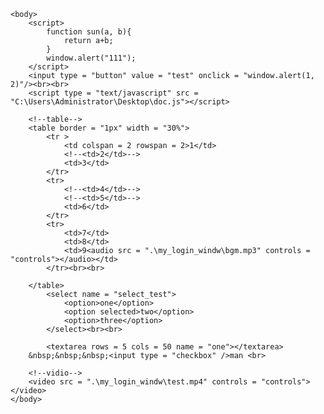 ﻿<!doctype html>
<html>
	<head>
		<title>JavaScript</title>
	</head>

	<body>
		<script>
			function sun(a, b){
				return a+b;
			}
			window.alert("111");
		</script>
		<input type = "button" value = "test" onclick = "window.alert(1, 2)"/><br><br>
		<script type = "text/javascript" src = "C:\Users\Administrator\Desktop\doc.js"></script>

		<!--table-->
		<table border = "1px" width = "30%">
			<tr >
				<td colspan = 2 rowspan = 2>1</td>
				<!--<td>2</td>-->
				<td>3</td>
			</tr>
			<tr>
				<!--<td>4</td>-->
				<!--<td>5</td>-->
				<td>6</td>
			</tr>
			<tr>
				<td>7</td>
				<td>8</td>
				<td>9<audio src = ".\my_login_windw\bgm.mp3" controls = "controls"></audio></td>
			</tr><br><br>
				
		</table>
			<select name = "select_test">
				<option>one</option>
				<option selected>two</option>
				<option>three</option>
			</select><br><br>

			<textarea rows = 5 cols = 50 name = "one"></textarea>
		&nbsp;&nbsp;&nbsp;<input type = "checkbox" />man <br>

		<!--vidio-->
		<video src = ".\my_login_windw\test.mp4" controls = "controls"></video>
	</body>
</html>
